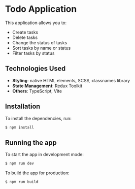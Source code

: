 # Todo Application

This application allows you to:
- Create tasks
- Delete tasks
- Change the status of tasks
- Sort tasks by name or status
- Filter tasks by status

## Technologies Used

- **Styling**: native HTML elements, SCSS, classnames library
- **State Management**: Redux Toolkit
- **Others**: TypeScript, Vite

## Installation

To install the dependencies, run:

```bash
$ npm install
```

## Running the app

To start the app in development mode:
```bash
$ npm run dev
```

To build the app for production:
```bash
$ npm run build
```